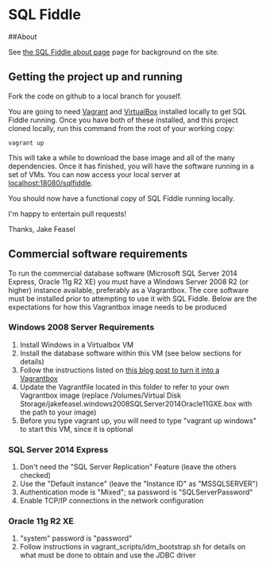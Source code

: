 SQL Fiddle
==========

##About

See [the SQL Fiddle about page](http://sqlfiddle.com/about.html) page for background on the site.

## Getting the project up and running

Fork the code on github to a local branch for youself.  

You are going to need [Vagrant](http://www.vagrantup.com/) and [VirtualBox](https://www.virtualbox.org/) installed locally to get SQL Fiddle running. Once you have both of these installed, and this project cloned locally, run this command from the root of your working copy:

    vagrant up

This will take a while to download the base image and all of the many dependencies. Once it has finished, you will have the software running in a set of VMs. You can now access your local server at [localhost:18080/sqlfiddle](http://localhost:18080/sqlfiddle).

You should now have a functional copy of SQL Fiddle running locally.

I'm happy to entertain pull requests!

Thanks, 
Jake Feasel


## Commercial software requirements

To run the commercial database software (Microsoft SQL Server 2014 Express, Oracle 11g R2 XE) you must have a Windows Server 2008 R2 (or higher) instance available, preferably as a Vagrantbox. The core software must be installed prior to attempting to use it with SQL Fiddle. Below are the expectations for how this Vagrantbox image needs to be produced

### Windows 2008 Server Requirements
1) Install Windows in a Virtualbox VM
2) Install the database software within this VM (see below sections for details)
3) Follow the instructions listed on [this blog post to turn it into a Vagrantbox](http://dennypc.wordpress.com/2014/06/09/creating-a-windows-box-with-vagrant-1-6/)
4) Update the Vagrantfile located in this folder to refer to your own Vagrantbox image (replace /Volumes/Virtual Disk Storage/jakefeasel.windows2008SQLServer2014Oracle11GXE.box with the path to your image)
5) Before you type vagrant up, you will need to type "vagrant up windows" to start this VM, since it is optional

### SQL Server 2014 Express

1) Don't need the "SQL Server Replication" Feature (leave the others checked)
2) Use the "Default instance" (leave the "Instance ID" as "MSSQLSERVER")
3) Authentication mode is "Mixed"; sa password is "SQLServerPassword"
4) Enable TCP/IP connections in the network configuration


### Oracle 11g R2 XE
1) "system" password is "password"
2) Follow instructions in vagrant_scripts/idm_bootstrap.sh for details on what must be done to obtain and use the JDBC driver
